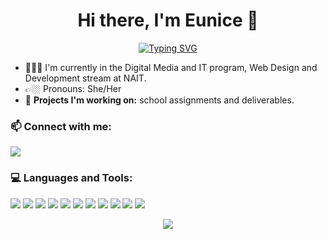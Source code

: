 <!--
**eunicekxx/eunicekxx** is a ✨ _special_ ✨ repository because its `README.md` (this file) appears on your GitHub profile.

Here are some ideas to get you started:

- 🔭 I’m currently working on ...
- 🌱 I’m currently learning ...
- 👯 I’m looking to collaborate on ...
- 🤔 I’m looking for help with ...
- 💬 Ask me about ...
- 📫 How to reach me: ...
- 😄 Pronouns: ...
- ⚡ Fun fact: ...
-->

<div align="center">
  
<h1>Hi there, I'm Eunice 👋</h1>
  
[![Typing SVG](https://readme-typing-svg.demolab.com?font=Fira+Code&pause=1000&color=702FF7&center=true&vCenter=true&random=false&width=435&lines=Web+Design+%26+Development+student+%F0%9F%91%BE+)](https://git.io/typing-svg)
  
</div>

- 👩🏻‍💻 I'm currently in the Digital Media and IT program, Web Design and Development stream at NAIT.
- 👉🏼 Pronouns: She/Her
- 📝 **Projects I'm working on:** school assignments and deliverables.

<h3 align="left">📫 Connect with me: </h3>
<a href="mailto:eunice.kua07@gmail.com"><img src="https://img.shields.io/badge/Gmail-D14836?style=for-the-badge&logo=gmail&logoColor=white"/></a>

<h3 align="left"> 💻 Languages and Tools:</h3>

<a href="https://www.w3.org/html/" target="_blank" rel="noreferrer"><img src="https://img.shields.io/badge/HTML5-E34F26?style=for-the-badge&logo=html5&logoColor=white" /></a> 
<a href="https://www.w3schools.com/css/" target="_blank" rel="noreferrer"><img src="https://img.shields.io/badge/CSS3-1572B6?style=for-the-badge&logo=css3&logoColor=white" /></a> 
<a href="https://getbootstrap.com" target="_blank" rel="noreferrer"><img src="https://img.shields.io/badge/Bootstrap-563D7C?style=for-the-badge&logo=bootstrap&logoColor=white" /></a> 
<a href="https://sass-lang.com" target="_blank" rel="noreferrer"><img src="https://img.shields.io/badge/Sass-CC6699?style=for-the-badge&logo=sass&logoColor=white" /></a> 
<a href="https://developer.mozilla.org/en-US/docs/Web/JavaScript" target="_blank" rel="noreferrer"><img src="https://img.shields.io/badge/JavaScript-F7DF1E?style=for-the-badge&logo=JavaScript&logoColor=white" /></a>
<a href="https://www.php.net" target="_blank" rel="noreferrer"><img src="https://img.shields.io/badge/PHP-777BB4?style=for-the-badge&logo=php&logoColor=white" /></a> 
<a href="https://mariadb.org/" target="_blank" rel="noreferrer"><img src="https://img.shields.io/badge/MariaDB-003545?style=for-the-badge&logo=mariadb&logoColor=white" /></a> 
<a href="https://www.mysql.com/" target="_blank" rel="noreferrer"><img src="https://img.shields.io/badge/MySQL-00000F?style=for-the-badge&logo=mysql&logoColor=white" /></a> 
<a href="https://www.figma.com/" target="_blank" rel="noreferrer"><img src="https://img.shields.io/badge/Figma-F24E1E?style=for-the-badge&logo=figma&logoColor=white" /></a>
<a href="https://www.photoshop.com/en" target="_blank" rel="noreferrer"><img src="https://img.shields.io/badge/Adobe%20Photoshop-31A8FF?style=for-the-badge&logo=Adobe%20Photoshop&logoColor=black" /></a>
<a href="https://www.adobe.com/in/products/illustrator.html" target="_blank" rel="noreferrer"><img src="https://img.shields.io/badge/Adobe%20Illustrator-FF9A00?logo=adobeillustrator&logoColor=fff&style=for-the-badge" /></a>

<div align="center">
  <img src="https://media.giphy.com/media/v1.Y2lkPTc5MGI3NjExZmk4eHAxM3ZuM3Qxa2txeXdpaW0wZGhldnJhMDVsbGNkaGZpajBuOCZlcD12MV9pbnRlcm5hbF9naWZfYnlfaWQmY3Q9Zw/QDjpIL6oNCVZ4qzGs7/giphy.gif" />
</div>
